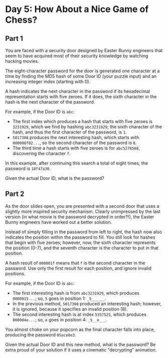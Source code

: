 # Day 5: How About a Nice Game of Chess?

## Part 1

You are faced with a security door designed by Easter Bunny engineers that seem to have acquired most of their security knowledge by watching hacking movies.

The eight-character password for the door is generated one character at a time by finding the MD5 hash of some Door ID (your puzzle input) and an increasing integer index (starting with 0).

A hash indicates the next character in the password if its hexadecimal representation starts with five zeroes. If it does, the sixth character in the hash is the next character of the password.

For example, if the Door ID is `abc`:

- The first index which produces a hash that starts with five zeroes is `3231929`, which we find by hashing `abc3231929`; the sixth character of the hash, and thus the first character of the password, is `1`.
- `5017308` produces the next interesting hash, which starts with `000008f82...`, so the second character of the password is `8`.
- The third time a hash starts with five zeroes is for `abc5278568`, discovering the character `f`.

In this example, after continuing this search a total of eight times, the password is `18f47a30`.

Given the actual Door ID, what is the password?

## Part 2

As the door slides open, you are presented with a second door that uses a slightly more inspired security mechanism. Clearly unimpressed by the last version (in what movie is the password decrypted in order?!), the Easter Bunny engineers have worked out a better solution.

Instead of simply filling in the password from left to right, the hash now also indicates the position within the password to fill. You still look for hashes that begin with five zeroes; however, now, the sixth character represents the position (0-7), and the seventh character is the character to put in that position.

A hash result of `000001f` means that `f` is the second character in the password. Use only the first result for each position, and ignore invalid positions.

For example, if the Door ID is `abc`:

- The first interesting hash is from `abc3231929`, which produces `0000015...`; so, `5` goes in position 1: `_5______`.
- In the previous method, `5017308` produced an interesting hash; however, it is ignored, because it specifies an invalid position (8).
- The second interesting hash is at index `5357525`, which produces `000004e...`; so, `e` goes in position 4: `_5__e___`.

You almost choke on your popcorn as the final character falls into place, producing the password `05ace8e3`.

Given the actual Door ID and this new method, what is the password? Be extra proud of your solution if it uses a cinematic "decrypting" animation.
